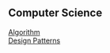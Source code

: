 ## Computer Science  
[Algorithm](Algorithm/README.md)  
[Design Patterns](DesignPatterns/README.md)  